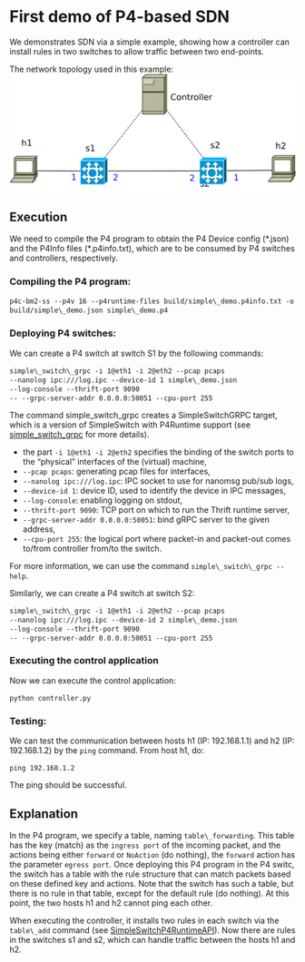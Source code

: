 # First demo of P4-based SDN

We demonstrates SDN via a simple example, showing how a controller can install rules in two switches to allow traffic between two end-points.

The network topology used in this example:
![topo-simple-demo](topo-simple-demo.svg)

## Execution

We need to compile the P4 program to obtain the P4 Device config (\*.json) and the P4Info files (\*.p4info.txt), which are to be consumed by P4 switches and controllers, respectively. 

### Compiling the P4 program:

```
p4c-bm2-ss --p4v 16 --p4runtime-files build/simple\_demo.p4info.txt -o build/simple\_demo.json simple\_demo.p4
```

### Deploying P4 switches:

We can create a P4 switch at switch S1 by the following commands:

```
simple\_switch\_grpc -i 1@eth1 -i 2@eth2 --pcap pcaps
--nanolog ipc:///log.ipc --device-id 1 simple\_demo.json
--log-console --thrift-port 9090
-- --grpc-server-addr 0.0.0.0:50051 --cpu-port 255
```

The command simple\_switch\_grpc creates a SimpleSwitchGRPC target, which is a version of SimpleSwitch with P4Runtime support (see [simple\_switch\_grpc](https://github.com/p4lang/behavioral-model/blob/main/targets/simple_switch_grpc/README.md) for more details).

+ the part `-i 1@eth1 -i 2@eth2` specifies the binding of the switch ports to
the “physical” interfaces of the (virtual) machine,
+ `--pcap pcaps`: generating pcap files for interfaces,
+ `--nanolog ipc:///log.ipc`: IPC socket to use for nanomsg pub/sub logs,
+ `--device-id 1`: device ID, used to identify the device in IPC messages,
+ `--log-console`: enabling logging on stdout,
+ `--thrift-port 9090`: TCP port on which to run the Thrift runtime server,
+ `--grpc-server-addr 0.0.0.0:50051`: bind gRPC server to the given address,
+ `--cpu-port 255`: the logical port where packet-in and packet-out comes to/from controller from/to the switch.

For more information, we can use the command `simple\_switch\_grpc --help`.

Similarly, we can create a P4 switch at switch S2:

```
simple\_switch\_grpc -i 1@eth1 -i 2@eth2 --pcap pcaps
--nanolog ipc:///log.ipc --device-id 2 simple\_demo.json
--log-console --thrift-port 9090
-- --grpc-server-addr 0.0.0.0:50051 --cpu-port 255
```

### Executing the control application

Now we can execute the control application:

```
python controller.py
```

### Testing:

We can test the communication between hosts h1 (IP: 192.168.1.1) and h2 (IP: 192.168.1.2) by the `ping` command. From host h1, do:

```
ping 192.168.1.2
```

The ping should be successful.


## Explanation

In the P4 program, we specify a table, naming `table\_forwarding`. This table has the key (match) as the `ingress port` of the incoming packet, and the actions being either `forward` or `NoAction` (do nothing), the `forward` action has the parameter `egress port`. Once deploying this P4 program in the P4 switc, the switch has a table with the rule structure that can match packets based on these defined key and actions. Note that the switch has such a table, but there is no rule in that table, except for the default rule (do nothing). At this point, the two hosts h1 and h2 cannot ping each other.

When executing the controller, it installs two rules in each switch via the `table\_add` command (see [SimpleSwitchP4RuntimeAPI](https://nsg-ethz.github.io/p4-utils/p4utils.utils.sswitch_p4runtime_API.html#p4utils.utils.sswitch_p4runtime_API.SimpleSwitchP4RuntimeAPI.table_add)). Now there are rules in the switches s1 and s2, which can handle traffic between the hosts h1 and h2.
